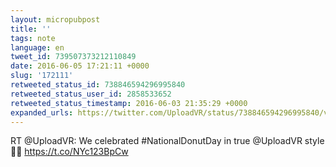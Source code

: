 ```yaml
---
layout: micropubpost
title: ''
tags: note
language: en
tweet_id: 739507373212110849
date: 2016-06-05 17:21:11 +0000
slug: '172111'
retweeted_status_id: 738846594296995840
retweeted_status_user_id: 2858533652
retweeted_status_timestamp: 2016-06-03 21:35:29 +0000
expanded_urls: https://twitter.com/UploadVR/status/738846594296995840/video/1,https://twitter.com/UploadVR/status/738846594296995840/video/1
---
```

RT @UploadVR: We celebrated #NationalDonutDay in true @UploadVR style 🍩🍩 https://t.co/NYc123BpCw
